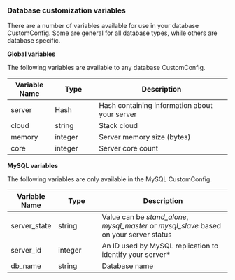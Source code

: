 <!-- post: -->


### Database customization variables

There are a number of variables available for use in your database CustomConfig. Some are general for all database types, while others are database specific.

**Global variables**

The following variables are available to any database CustomConfig.

<table class="table table-bordered table-striped"> 
   <colgroup> 
    <col width="20%"> 
    <col width="20%"> 
    <col width="60%"> 
   </colgroup> 
   <thead> 
    <tr> 
     <th>Variable Name</th> 
     <th>Type</th> 
     <th>Description</th> 
    </tr> 
   </thead> 
   <tbody> 
    <tr> 
     <td>server</td> 
     <td>Hash</td> 
     <td>Hash containing information about your server</td> 
    </tr> 
    <tr> 
     <td>cloud</td> 
     <td>string</td> 
     <td>Stack cloud</td> 
    </tr> 
    <tr> 
     <td>memory</td> 
     <td>integer</td> 
     <td>Server memory size (bytes)</td> 
    </tr> 
    <tr> 
     <td>core</td> 
     <td>integer</td> 
     <td>Server core count</td> 
    </tr> 
   </tbody> 
  </table> 
		

  




**MySQL variables**

The following variables are only available in the MySQL CustomConfig.



  <table class="table table-bordered table-striped"> 
     <colgroup> 
      <col width="20%"> 
      <col width="20%"> 
      <col width="60%"> 
     </colgroup> 
     <thead> 
      <tr> 
       <th>Variable Name</th> 
       <th>Type</th> 
       <th>Description</th> 
      </tr> 
     </thead> 
     <tbody> 
      <tr> 
       <td>server_state</td> 
       <td>string</td> 
       <td>Value can be <i>stand_alone</i>, <i>mysql_master</i> or <i>mysql_slave</i> based on your server status</td> 
      </tr> 
      <tr> 
       <td>server_id</td> 
       <td>integer</td> 
       <td>An ID used by MySQL replication to identify your server*</td> 
      </tr> 
      <tr> 
       <td>db_name</td> 
       <td>string</td> 
       <td>Database name</td> 
      </tr> 
     </tbody> 
    </table> 
		

  




